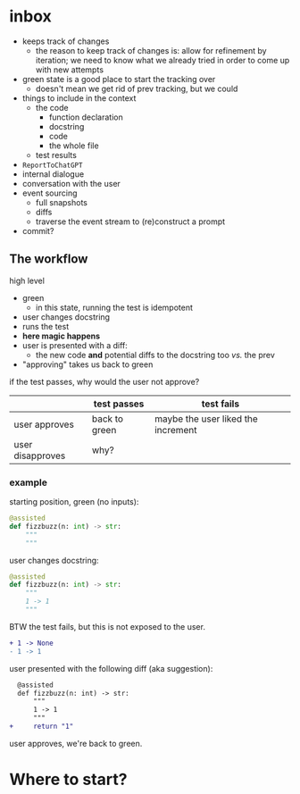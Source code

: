 # inbox

- keeps track of changes
  - the reason to keep track of changes is: allow for refinement by iteration; we need to know what we already tried in order to come up with new attempts
- green state is a good place to start the tracking over
  - doesn't mean we get rid of prev tracking, but we could
- things to include in the context
  - the code
    - function declaration
    - docstring
    - code
    - the whole file
  - test results
- `ReportToChatGPT`
- internal dialogue
- conversation with the user
- event sourcing
  - full snapshots
  - diffs
  - traverse the event stream to (re)construct a prompt
- commit?

## The workflow

high level

- green
  - in this state, running the test is idempotent
- user changes docstring
- runs the test
- **here magic happens**
- user is presented with a diff:
  - the new code **and** potential diffs to the docstring too *vs.* the prev
- "approving" takes us back to green

if the test passes, why would the user not approve?

|                  | test passes   | test fails                         |
| ---------------- | ------------- | ---------------------------------- |
| user approves    | back to green | maybe the user liked the increment |
| user disapproves | why?          |                                    |

### example

starting position, green (no inputs):

```python
@assisted
def fizzbuzz(n: int) -> str:
    """
    """
```

user changes docstring:

```python
@assisted
def fizzbuzz(n: int) -> str:
    """
    1 -> 1
    """
```

BTW the test fails, but this is not exposed to the user.

```diff
+ 1 -> None
- 1 -> 1 
```

user presented with the following diff (aka suggestion):

```diff
  @assisted
  def fizzbuzz(n: int) -> str:
      """
      1 -> 1
      """
+     return "1"
```

user approves, we're back to green.


# Where to start?